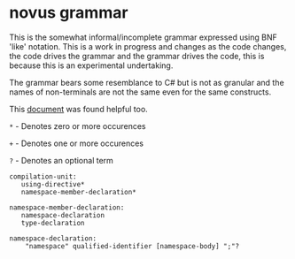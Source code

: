 # novus grammar
This is the somewhat informal/incomplete grammar expressed using BNF 'like' notation. This is a work in progress and changes as the code changes, the code drives the grammar and the grammar drives the code, this is because this is an experimental undertaking.

The grammar bears some resemblance to C# but is not as granular and the names of non-terminals are not the same even for the same constructs. 

This [document](https://www.cs.vu.nl/grammarware/browsable/CSharp/grammar.html) was found helpful too.

`*` - Denotes zero or more occurences

`+` - Denotes one or more occurences

`?` - Denotes an optional term

```
compilation-unit:
   using-directive*  
   namespace-member-declaration*
```
```
namespace-member-declaration:
   namespace-declaration
   type-declaration
```   
```
namespace-declaration:
    "namespace" qualified-identifier [namespace-body] ";"?
```    
